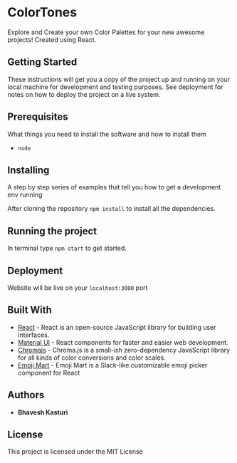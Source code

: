 # ColorTones

Explore and Create your own Color Palettes for your new awesome projects! Created using React.

## Getting Started

These instructions will get you a copy of the project up and running on your local machine for development and testing purposes. See deployment for notes on how to deploy the project on a live system.

## Prerequisites

What things you need to install the software and how to install them

  - ``node``

## Installing

A step by step series of examples that tell you how to get a development env running

After cloning the repository ``npm install`` to install all the dependencies.

## Running the project

In terminal type ``npm start`` to get started.

## Deployment

Website will be live on your ```localhost:3000``` port

## Built With

* [React](https://reactjs.org/) - React is an open-source JavaScript library for building user interfaces.
* [Material UI](https://material-ui.com/) - React components for faster and easier web development.
* [Chromajs](https://github.com/gka/chroma.js/) - Chroma.js is a small-ish zero-dependency JavaScript library for all kinds of color conversions and color scales.
* [Emoji Mart](https://github.com/missive/emoji-mart) - Emoji Mart is a Slack-like customizable emoji picker component for React

## Authors

* **Bhavesh Kasturi**

## License

This project is licensed under the MIT License 
